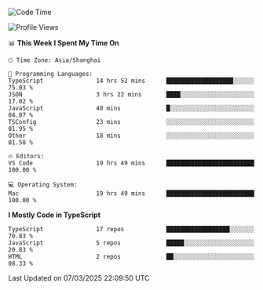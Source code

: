 <!--START_SECTION:waka-->
![Code Time](http://img.shields.io/badge/Code%20Time-7%2C367%20hrs%2022%20mins-blue)

![Profile Views](http://img.shields.io/badge/Profile%20Views-0-blue)

📊 **This Week I Spent My Time On** 

```text
🕑︎ Time Zone: Asia/Shanghai

💬 Programming Languages: 
TypeScript               14 hrs 52 mins      ███████████████████░░░░░░   75.03 % 
JSON                     3 hrs 22 mins       ████░░░░░░░░░░░░░░░░░░░░░   17.02 % 
JavaScript               48 mins             █░░░░░░░░░░░░░░░░░░░░░░░░   04.07 % 
TSConfig                 23 mins             ░░░░░░░░░░░░░░░░░░░░░░░░░   01.95 % 
Other                    18 mins             ░░░░░░░░░░░░░░░░░░░░░░░░░   01.58 % 

🔥 Editors: 
VS Code                  19 hrs 49 mins      █████████████████████████   100.00 % 

💻 Operating System: 
Mac                      19 hrs 49 mins      █████████████████████████   100.00 % 
```

**I Mostly Code in TypeScript** 

```text
TypeScript               17 repos            ██████████████████░░░░░░░   70.83 % 
JavaScript               5 repos             █████░░░░░░░░░░░░░░░░░░░░   20.83 % 
HTML                     2 repos             ██░░░░░░░░░░░░░░░░░░░░░░░   08.33 % 
```




 Last Updated on 07/03/2025 22:09:50 UTC
<!--END_SECTION:waka-->

